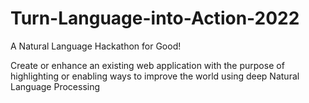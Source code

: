 # Turn-Language-into-Action-2022
A Natural Language Hackathon for Good! 

Create or enhance an existing web application with the purpose of highlighting or enabling ways to improve the world using deep Natural Language Processing 